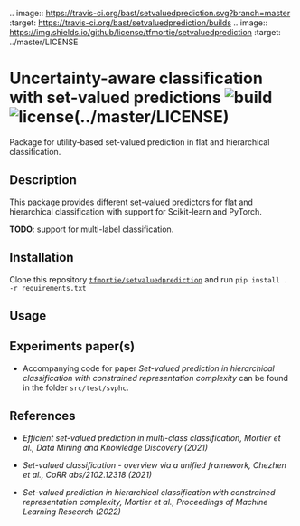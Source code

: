 .. image:: https://travis-ci.org/bast/setvaluedprediction.svg?branch=master
   :target: https://travis-ci.org/bast/setvaluedprediction/builds
.. image:: https://img.shields.io/github/license/tfmortie/setvaluedprediction
   :target: ../master/LICENSE

# Uncertainty-aware classification with set-valued predictions ![build](https://travis-ci.org/bast/setvaluedprediction.svg?branch=master) ![license](https://img.shields.io/github/license/tfmortie/setvaluedprediction)(../master/LICENSE)

Package for utility-based set-valued prediction in flat and hierarchical classification. 

## Description

This package provides different set-valued predictors for flat and hierarchical classification with support for Scikit-learn and PyTorch.

**TODO**: support for multi-label classification.

## Installation

Clone this repository [`tfmortie/setvaluedprediction`](https://github.com/tfmortie/setvaluedprediction.git) and run `pip install . -r requirements.txt`

## Usage

## Experiments paper(s)

* Accompanying code for paper _Set-valued prediction in hierarchical classification with constrained representation complexity_ can be found in the folder `src/test/svphc`.

## References

* _Efficient set-valued prediction in multi-class classification, Mortier et al., Data Mining and Knowledge Discovery (2021)_

* _Set-valued classification - overview via a unified framework, Chezhen et al., CoRR abs/2102.12318 (2021)_

* _Set-valued prediction in hierarchical classification with constrained representation complexity, Mortier et al., Proceedings of Machine Learning Research (2022)_

